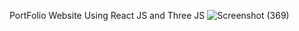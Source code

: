 PortFolio Website Using React JS and Three JS
![Screenshot (369)](https://user-images.githubusercontent.com/88445142/155973952-9f1e569f-77a0-40b5-8a4d-9721e88ab3d2.png)

